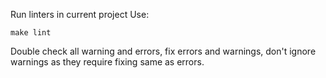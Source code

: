 Run linters in current project
Use:

```
make lint
```

Double check all warning and errors, fix errors and warnings, don't ignore warnings as they require fixing same as errors.

